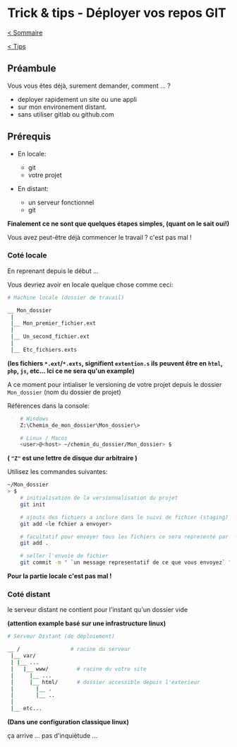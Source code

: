# Trick & tips - Déployer vos repos GIT

[< Sommaire](/)

[< Tips](./)

## Préambule

Vous vous êtes déjà, surement demander, comment ... ? 
- deployer rapidement un site ou une appli
- sur mon environement distant.
- sans utiliser gitlab ou github.com

## Prérequis
- En locale:
    - git
    - votre projet

- En distant:
    - un serveur fonctionnel
    - git

**Finalement ce ne sont que quelques étapes simples, (quant on le sait oui!)**


Vous avez peut-être déjà commencer le travail ? c'est pas mal !

### Coté locale

En reprenant depuis le début ...

Vous devriez avoir en locale quelque chose comme ceci:

```bash
# Machine locale (dossier de travail)

__ Mon_dossier
 |
 |__ Mon_premier_fichier.ext
 |
 |__ Un_second_fichier.ext
 |
 |__ Etc_fichiers.exts
```
**(les fichiers `*.ext`/`*.exts`, signifient `extention.s` ils peuvent être en `html`, `php`, `js`, etc... Ici ce ne sera qu'un example)**

A ce moment pour intialiser le versioning de votre projet depuis le dossier `Mon_dossier` (nom du dossier de projet)

Références dans la console:
```bash
    # Windows
    Z:\Chemin_de_mon_dossier\Mon_dossier\>

    # Linux / Macos
    <user>@<host> ~/chemin_du_dossier/Mon_dossier> $
```
**( `"Z"` est une lettre de disque dur arbitraire )**

Utilisez les commandes suivantes:

```bash
~/Mon_dossier
> $
    # initialisation de la versionnalisation du projet
    git init

    # ajouts des fichiers a inclure dans le suivi de fichier (staging)
    git add <le fchier a envoyer>

    # facultatif pour envoyer tous les fichiers ce sera representé par un point
    git add .

    # seller l'envoie de fichier
    git commit -m " `un message representatif de ce que vous envoyez` "
```
**Pour la partie locale c'est pas mal !**


### Coté distant

le serveur distant ne contient pour l'instant qu'un dossier vide 

**(attention example basé sur une infrastructure linux)**

```bash
# Serveur Distant (de déploiement)

__ /                # racine du serveur
 |__ var/
 | |__ ...
 |   |__ www/         # racine du votre site
 |     |__ ...
 |     |__ html/      # dossier accessible depuis l'exterieur
 |       |__ .
 |       |__ ..
 |
 |__ etc...
```
**(Dans une configuration classique linux)**


ça arrive ... pas d'inquiètude ...